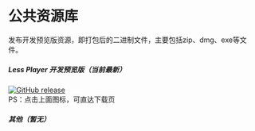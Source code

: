 # 公共资源库
发布开发预览版资源，即打包后的二进制文件，主要包括zip、dmg、exe等文件。
  
  
##### Less Player 开发预览版（当前最新）  
[![GitHub release](https://img.shields.io/github/tag/GeekLee2012/Less-Player-Desktop)](https://github.com/GeekLee2012/Less-Player-Desktop/releases)  
PS：点击上面图标，可直达下载页  

##### 其他（暂无） 
